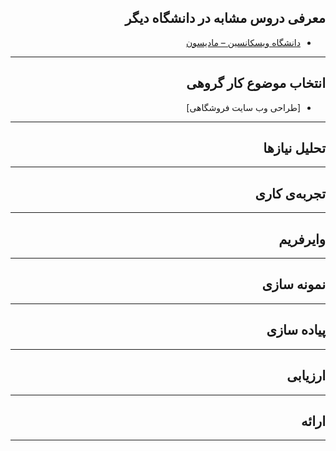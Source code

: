 <div dir="rtl">

## معرفی دروس مشابه در دانشگاه دیگر

- [دانشگاه ویسکانسین – مادیسون](https://pdc.wisc.edu/info-th/?utm_source=google&utm_medium=search&utm_campaign=aycinfo_search&utm_content=info_vendi_google_search_ux_responsive_2&gclid=Cj0KCQiA3NX_BRDQARIsALA3fIKLn023s2B9h_35jLTZ-QgK6bRqxXLEe-lq-H2Cin0e5qxKZ-4VoFYaAuspEALw_wcB)
--------
## انتخاب موضوع کار گروهی
- [طراحی وب سایت فروشگاهی]
--------
## تحلیل نیازها

--------
## تجربه‌ی کاری

--------
## وایرفریم

--------
## نمونه سازی

--------
## پیاده سازی

--------
## ارزیابی

--------
## ارائه

--------
